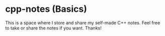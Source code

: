 # cpp-notes (Basics)
This is a space where I store and share my self-made C++ notes. Feel free to take or share the notes if you want. Thanks! 
